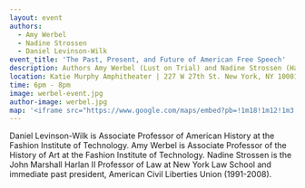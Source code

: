 ```yaml
---
layout: event
authors:
  - Amy Werbel
  - Nadine Strossen
  - Daniel Levinson-Wilk
event_title: 'The Past, Present, and Future of American Free Speech'
description: Authors Amy Werbel (Lust on Trial) and Nadine Strossen (Hate) reflect on what past American experience suggests about the future of free speech in our nation. Moderated by Daniel Levinson-Wilk.
location: Katie Murphy Amphitheater | 227 W 27th St. New York, NY 10001
time: 6pm - 8pm
image: werbel-event.jpg
author-image: werbel.jpg
map: '<iframe src="https://www.google.com/maps/embed?pb=!1m18!1m12!1m3!1d1511.3384076832397!2d-73.99594214147777!3d40.74713640000369!2m3!1f0!2f0!3f0!3m2!1i1024!2i768!4f13.1!3m3!1m2!1s0x89c259afbb64db0d%3A0x863a71d6d4af1f09!2sFashion+Institute+of+Technology!5e0!3m2!1sen!2sus!4v1547045339592" width="600" height="450" frameborder="0" style="border:0" allowfullscreen></iframe>'
---
```

Daniel Levinson-Wilk is Associate Professor of American History at the Fashion Institute of Technology. Amy Werbel is Associate Professor of the History of Art at the Fashion Institute of Technology. Nadine Strossen is the John Marshall Harlan II Professor of Law at New York Law School and immediate past president, American Civil Liberties Union (1991-2008).
